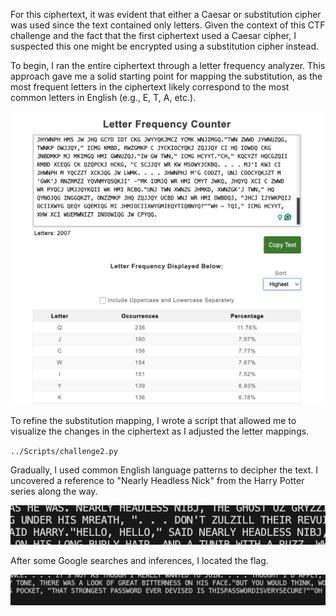 For this ciphertext, it was evident that either a Caesar or substitution cipher was used since the text contained only letters. 
Given the context of this CTF challenge and the fact that the first ciphertext used a Caesar cipher, I suspected this one might be encrypted using a substitution cipher instead.

To begin, I ran the entire ciphertext through a letter frequency analyzer. This approach gave me a solid starting point for mapping the substitution, as the most frequent letters in the ciphertext likely correspond to the most common letters in English (e.g., E, T, A, etc.).

![Letter freqency analysis](../Media/LetterFreq_ch2.png)

To refine the substitution mapping, I wrote a script that allowed me to visualize the changes in the ciphertext as I adjusted the letter mappings.

`../Scripts/challenge2.py`

Gradually, I used common English language patterns to decipher the text. I uncovered a reference to "Nearly Headless Nick" from the Harry Potter series along the way.

![Clue from nearly headless nick, harry potter books](../Media/clue_ch2.png)

After some Google searches and inferences, I located the flag.

![Flag found for Challenge 2](../Media/flagFound_ch2.png)